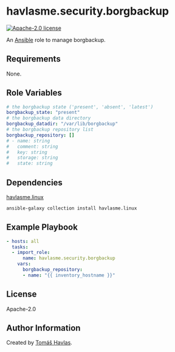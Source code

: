 havlasme.security.borgbackup
============================

[![Apache-2.0 license][license-image]][license-link]

An [Ansible](https://www.ansible.com/) role to manage borgbackup.

Requirements
------------

None.

Role Variables
--------------

```yaml
# the borgbackup state ('present', 'absent', 'latest')
borgbackup_state: "present"
# the borgbackup data directory
borgbackup_datadir: "/var/lib/borgbackup"
# the borgbackup repository list
borgbackup_repository: []
# - name: string
#   comment: string
#   key: string
#   storage: string
#   state: string
```

Dependencies
------------

[havlasme.linux](https://gitlab.com/havlas.me/ansible-collection-linux)

```bash
ansible-galaxy collection install havlasme.linux
```


Example Playbook
----------------

```yaml
- hosts: all
  tasks:
  - import_role:
      name: havlasme.security.borgbackup
    vars:
      borgbackup_repository:
      - name: "{{ inventory_hostname }}"
```

License
-------

Apache-2.0

Author Information
------------------

Created by [Tomáš Havlas](https://havlas.me/).

[license-image]: https://img.shields.io/badge/license-Apache2.0-blue.svg?style=flat-square
[license-link]: ../../LICENSE

